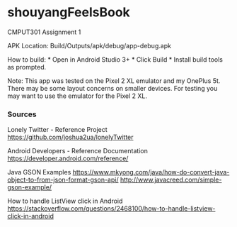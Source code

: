 # shouyangFeelsBook

CMPUT301 Assignment 1

APK Location: Build/Outputs/apk/debug/app-debug.apk

How to build:
    * Open in Android Studio 3+
    * Click Build
    * Install build tools as prompted.

Note: This app was tested  on the Pixel 2 XL emulator and my OnePlus 5t.
There may be some layout concerns on smaller devices. For testing you may want to use
the emulator for the Pixel 2 XL.



### Sources

Lonely Twitter - Reference Project
https://github.com/joshua2ua/lonelyTwitter

Android Developers - Reference Documentation
https://developer.android.com/reference/

Java GSON Examples
https://www.mkyong.com/java/how-do-convert-java-object-to-from-json-format-gson-api/
http://www.javacreed.com/simple-gson-example/

How to handle ListView click in Android
https://stackoverflow.com/questions/2468100/how-to-handle-listview-click-in-android